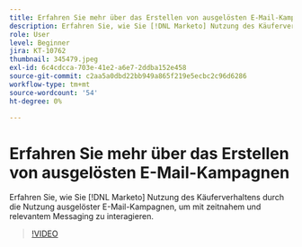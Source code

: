```yaml
---
title: Erfahren Sie mehr über das Erstellen von ausgelösten E-Mail-Kampagnen
description: Erfahren Sie, wie Sie [!DNL Marketo] Nutzung des Käuferverhaltens durch die Nutzung ausgelöster E-Mail-Kampagnen, um mit zeitnahem und relevantem Messaging zu interagieren.
role: User
level: Beginner
jira: KT-10762
thumbnail: 345479.jpeg
exl-id: 6c4cdcca-703e-41e2-a6e7-2ddba152e458
source-git-commit: c2aa5a0dbd22bb949a865f219e5ecbc2c96d6286
workflow-type: tm+mt
source-wordcount: '54'
ht-degree: 0%

---
```


# Erfahren Sie mehr über das Erstellen von ausgelösten E-Mail-Kampagnen

Erfahren Sie, wie Sie [!DNL Marketo] Nutzung des Käuferverhaltens durch die Nutzung ausgelöster E-Mail-Kampagnen, um mit zeitnahem und relevantem Messaging zu interagieren.

>[!VIDEO](https://video.tv.adobe.com/v/345479/?quality=12&learn=on)
